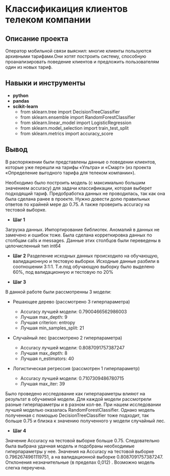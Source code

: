 # Классификаиция клиентов телеком компании


## Описание проекта

Оператор мобильной связи выяснил: многие клиенты пользуются архивными тарифами.Они хотят построить систему, способную проанализировать поведение клиентов и предложить пользователям один из новых тариф.

## Навыки и инструменты

- **python**
- **pandas**
- **scikit-learn**
   - from sklearn.tree import DecisionTreeClassifier
   - from sklearn.ensemble import RandomForestClassifier
   - from sklearn.linear_model import LogisticRegression 
   - from sklearn.model_selection import train_test_split 
   - from sklearn.metrics import accuracy_score

## Вывод

В  распоряжении были представлены данные о поведении клиентов, которые уже перешли на тарифы «Ультра» и «Смарт» (из проекта «Определение выгодного тарифа для телеком компании»). 

Необходимо было построить модель (с максимально большим значением accuracy) для задачи классификации, которая выберет подходящий тариф. Предобработка данных не проводилась, так как она была сделана ранее в проекте. Нужно довести долю правильных ответов по крайней мере до 0.75. А также проверить accuracy на тестовой выборке.


* **Шаг 1**

Загрузка данных. Импортирование библиотек. Аномалий в данных не замечено и ошибок тоже. Была сделана корреткировка данных по столбцам сalls и messages. Данные этих столбцов были переведены в целочисленный тип int64

* **Шаг 2**
Разделение исходных данных происходило на обучающую, валидационную и тестовую выборки.
Исходные данные разбили в соотношении 3:1:1. Т.е.под обучающую выборку было выделено 60%, под валидационную и тестовую по 20%

* **Шаг 3**

В данной работе были рассмотренны 3 модели:

* Решающее дерево (рассмотрено 3 гиперпараметра)

  - Accuracy лучшей модели: 0.7900466562986003 
  - Лучшая max_depth: 9 
  - Лучшая criterion: entropy
  - Лучшая min_samples_split: 21

* Случайный лес (рассмотрено 2 гиперпараметра)

  - Accuracy лучшей модели: 0.8087091757387247
  - Лучшая max_depth: 8
  - Лучшая n_estimators: 40

* Логистическая регрессия (рассмотрен 1 гиперпараметр)
  - Accuracy лучшей модели: 0.7107309486780715
  - Лучшая max_iter: 39

Было проведено исследование как гиперпараметры влияют на результат в обучаемой модели. Для каждой модели рассмотрели разные гиперпараметры и в разном кол-ве. При нашем исследовании лучшей моделью оказалась RandomForestClassifier. Однако модель полученная с помощью DecisionTreeClassifier тоже подходит, так больше 0.75 и близка к значению полученного у модели случайный лес.

* **Шаг 4**

Значение Accuracy на тестовой выборке больше 0.75. Следовательно была выбрана удачная модель и подобраны необходимые гиперпараметры у нее. 
Значения на Accuracy на тестовой выборке 0.7962674961119751, а на валидационной выборке 0.8087091757387247. Отклонения незначительные (в пределах 0,012) . Возможно модель слегка переучена.